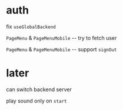 # auth

fix `useGlobalBackend`

`PageMenu` & `PageMenuMobile` -- try to fetch user

`PageMenu` & `PageMenuMobile` -- support `signOut`

# later

can switch backend server

play sound only on `start`
